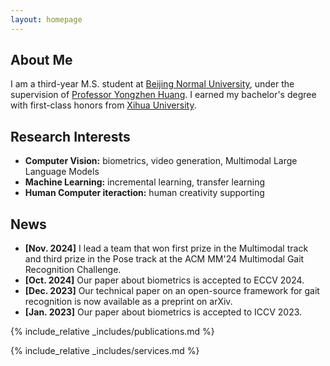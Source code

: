 ```yaml
---
layout: homepage
---
```


## About Me

I am a third-year M.S. student at [Beijing Normal University](https://english.bnu.edu.cn/), under the supervision of [Professor Yongzhen Huang](https://ai.bnu.edu.cn/xygk/szdw/zgj/bfed57e2f8fc4de2a6b370063517f801.htm). I earned my bachelor's degree with first-class honors from [Xihua University](https://english.xhu.edu.cn/).

## Research Interests

- **Computer Vision:** biometrics, video generation, Multimodal Large Language Models
- **Machine Learning:** incremental learning, transfer learning
- **Human Computer iteraction:** human creativity supporting

## News
- **[Nov. 2024]** I lead a team that won first prize in the Multimodal track and third prize in the Pose track at the ACM MM'24 Multimodal Gait Recognition Challenge.
- **[Oct. 2024]** Our paper about biometrics is accepted to ECCV 2024.
- **[Dec. 2023]** Our technical paper on an open-source framework for gait recognition is now available as a preprint on arXiv.
- **[Jan. 2023]** Our paper about biometrics is accepted to ICCV 2023.


{% include_relative _includes/publications.md %}

{% include_relative _includes/services.md %}
